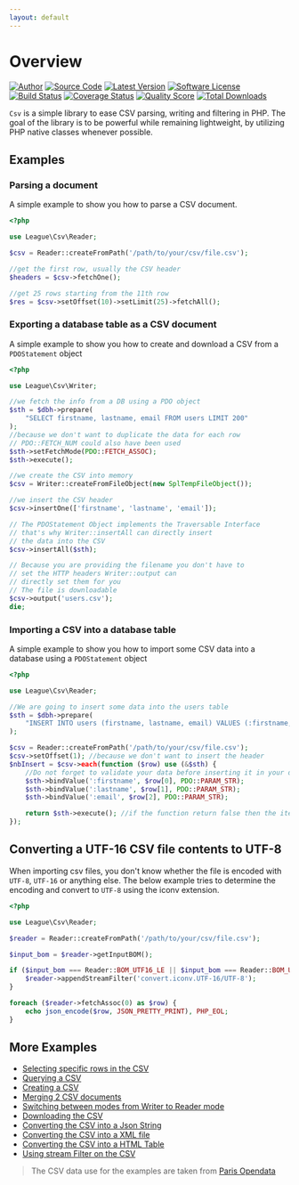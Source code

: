 ```yaml
---
layout: default
---
```


# Overview

[![Author](http://img.shields.io/badge/author-@nyamsprod-blue.svg?style=flat-square)](https://twitter.com/nyamsprod)
[![Source Code](http://img.shields.io/badge/source-league/csv-blue.svg?style=flat-square)](https://github.com/thephpleague/csv)
[![Latest Version](https://img.shields.io/github/release/thephpleague/csv.svg?style=flat-square)](https://github.com/thephpleague/csv/releases)
[![Software License](https://img.shields.io/badge/license-MIT-brightgreen.svg?style=flat-square)](LICENSE.md)<br>
[![Build Status](https://img.shields.io/travis/thephpleague/csv/master.svg?style=flat-square)](https://travis-ci.org/thephpleague/csv)
[![Coverage Status](https://img.shields.io/scrutinizer/coverage/g/thephpleague/csv.svg?style=flat-square)](https://scrutinizer-ci.com/g/thephpleague/csv/code-structure)
[![Quality Score](https://img.shields.io/scrutinizer/g/thephpleague/csv.svg?style=flat-square)](https://scrutinizer-ci.com/g/thephpleague/csv)
[![Total Downloads](https://img.shields.io/packagist/dt/league/csv.svg?style=flat-square)](https://packagist.org/packages/league/csv)

`Csv` is a simple library to ease CSV parsing, writing and filtering in
PHP. The goal of the library is to be powerful while remaining lightweight,
by utilizing PHP native classes whenever possible.

## Examples

### Parsing a document

A simple example to show you how to parse a CSV document.

~~~php
<?php

use League\Csv\Reader;

$csv = Reader::createFromPath('/path/to/your/csv/file.csv');

//get the first row, usually the CSV header
$headers = $csv->fetchOne();

//get 25 rows starting from the 11th row
$res = $csv->setOffset(10)->setLimit(25)->fetchAll();
~~~

### Exporting a database table as a CSV document

A simple example to show you how to create and download a CSV from a `PDOStatement` object

~~~php
<?php

use League\Csv\Writer;

//we fetch the info from a DB using a PDO object
$sth = $dbh->prepare(
	"SELECT firstname, lastname, email FROM users LIMIT 200"
);
//because we don't want to duplicate the data for each row
// PDO::FETCH_NUM could also have been used
$sth->setFetchMode(PDO::FETCH_ASSOC);
$sth->execute();

//we create the CSV into memory
$csv = Writer::createFromFileObject(new SplTempFileObject());

//we insert the CSV header
$csv->insertOne(['firstname', 'lastname', 'email']);

// The PDOStatement Object implements the Traversable Interface
// that's why Writer::insertAll can directly insert
// the data into the CSV
$csv->insertAll($sth);

// Because you are providing the filename you don't have to
// set the HTTP headers Writer::output can
// directly set them for you
// The file is downloadable
$csv->output('users.csv');
die;
~~~

### Importing a CSV into a database table

A simple example to show you how to import some CSV data into a database using a `PDOStatement` object

~~~php
<?php

use League\Csv\Reader;

//We are going to insert some data into the users table
$sth = $dbh->prepare(
	"INSERT INTO users (firstname, lastname, email) VALUES (:firstname, :lastname, :email)"
);

$csv = Reader::createFromPath('/path/to/your/csv/file.csv');
$csv->setOffset(1); //because we don't want to insert the header
$nbInsert = $csv->each(function ($row) use (&$sth) {
	//Do not forget to validate your data before inserting it in your database
	$sth->bindValue(':firstname', $row[0], PDO::PARAM_STR);
	$sth->bindValue(':lastname', $row[1], PDO::PARAM_STR);
	$sth->bindValue(':email', $row[2], PDO::PARAM_STR);

	return $sth->execute(); //if the function return false then the iteration will stop
});
~~~

## Converting a UTF-16 CSV file contents to UTF-8

When importing csv files, you don't know whether the file is encoded with `UTF-8`, `UTF-16` or anything else.
The below example tries to determine the encoding and convert to `UTF-8` using the iconv extension.

~~~php
<?php

use League\Csv\Reader;

$reader = Reader::createFromPath('/path/to/your/csv/file.csv');

$input_bom = $reader->getInputBOM();

if ($input_bom === Reader::BOM_UTF16_LE || $input_bom === Reader::BOM_UTF16_BE) {
    $reader->appendStreamFilter('convert.iconv.UTF-16/UTF-8');
}

foreach ($reader->fetchAssoc(0) as $row) {
    echo json_encode($row, JSON_PRETTY_PRINT), PHP_EOL;
}
~~~

## More Examples

* [Selecting specific rows in the CSV](https://github.com/thephpleague/csv/tree/8.x/examples/extract.php)
* [Querying a CSV](https://github.com/thephpleague/csv/tree/8.x/examples/filtering.php)
* [Creating a CSV](https://github.com/thephpleague/csv/tree/8.x/examples/writing.php)
* [Merging 2 CSV documents](https://github.com/thephpleague/csv/tree/8.x/examples/merge.php)
* [Switching between modes from Writer to Reader mode](https://github.com/thephpleague/csv/tree/8.x/examples/switchmode.php)
* [Downloading the CSV](https://github.com/thephpleague/csv/tree/8.x/examples/download.php)
* [Converting the CSV into a Json String](https://github.com/thephpleague/csv/tree/8.x/examples/json.php)
* [Converting the CSV into a XML file](https://github.com/thephpleague/csv/tree/8.x/examples/xml.php)
* [Converting the CSV into a HTML Table](https://github.com/thephpleague/csv/tree/8.x/examples/table.php)
* [Using stream Filter on the CSV](https://github.com/thephpleague/csv/tree/8.x/examples/stream.php)

> The CSV data use for the examples are taken from [Paris Opendata](http://opendata.paris.fr/opendata/jsp/site/Portal.jsp?document_id=60&portlet_id=121)
